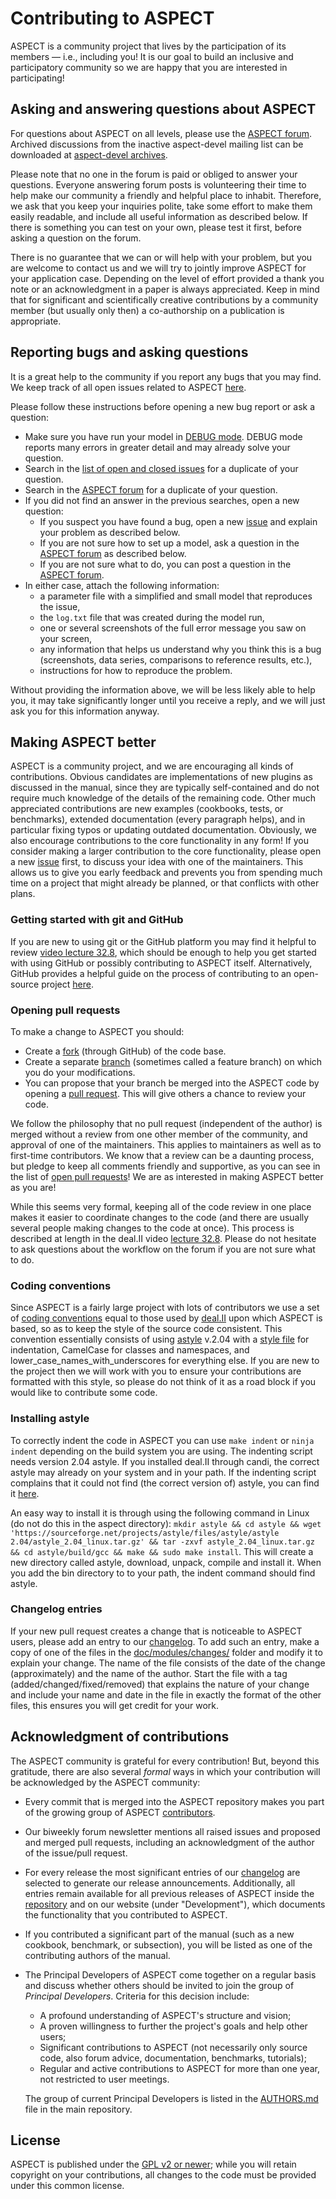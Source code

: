 # Contributing to ASPECT

ASPECT is a community project that lives by the participation of its
members — i.e., including you! It is our goal to build an inclusive
and participatory community so we are happy that you are interested in
participating!

## Asking and answering questions about ASPECT

For questions about ASPECT on all levels, please use the
[ASPECT forum](https://community.geodynamics.org/c/aspect).
Archived discussions from the inactive aspect-devel mailing list can be downloaded
at [aspect-devel archives](https://geodynamics.org/pipermail/aspect-devel/).

Please note that no one in the forum is paid or obliged to answer
your questions. Everyone answering forum posts is volunteering
their time to help make our community a friendly and helpful
place to inhabit. Therefore, we ask that you keep your inquiries
polite, take some effort to make them easily readable, and
include all useful information as described below. If there is
something you can test on your own, please test it first,
before asking a question on the forum.

There is no guarantee that we can or will help with your problem, but
you are welcome to contact us and we will try to jointly improve
ASPECT for your application case. Depending on the level of
effort provided a thank you note or an acknowledgment in
a paper is always appreciated. Keep in mind that for significant
and scientifically creative contributions by a community member
(but usually only then) a co-authorship on a publication
is appropriate.

## Reporting bugs and asking questions

It is a great help to the community if you report any bugs that you
may find. We keep track of all open issues related to ASPECT
[here](https://github.com/geodynamics/aspect/issues).

Please follow these instructions before opening a new bug report or ask
a question:

- Make sure you have run your model in
  [DEBUG mode](https://aspect-documentation.readthedocs.io/en/latest/user/run-aspect/debug-mode.html).
  DEBUG mode reports many errors in greater detail and may already solve your
  question.
- Search in the
  [list of open and closed issues](https://github.com/geodynamics/aspect/issues?q=is%3Aissue)
  for a duplicate of your question.
- Search in the [ASPECT forum](https://community.geodynamics.org/c/aspect) for
  a duplicate of your question.
- If you did not find an answer in the previous searches, open a new question:
  - If you suspect you have found a bug, open a new
    [issue](https://github.com/geodynamics/aspect/issues/new) and explain your
    problem as described below.
  - If you are not sure how to set up a model, ask a question in the
    [ASPECT forum](https://community.geodynamics.org/c/aspect) as described below.
  - If you are not sure what to do, you can post a question in the
    [ASPECT forum](https://community.geodynamics.org/c/aspect).
- In either case, attach the following information:
  - a parameter file with a simplified and small model that reproduces the
    issue,
  - the `log.txt` file that was created during the model run,
  - one or several screenshots of the full error message you saw on your
    screen,
  - any information that helps us understand why you think this is a bug
    (screenshots, data series, comparisons to reference results, etc.),
  - instructions for how to reproduce the problem.

Without providing the information above, we will be less likely able to help
you, it may take significantly longer until you receive a reply, and we will
just ask you for this information anyway.

## Making ASPECT better

ASPECT is a community project, and we are encouraging all kinds of
contributions. Obvious candidates are implementations of new plugins as discussed in
the manual, since they are typically self-contained and do not
require much knowledge of the details of the remaining code. Other much
appreciated contributions are new examples (cookbooks, tests, or benchmarks),
extended documentation (every paragraph helps), and in particular fixing typos
or updating outdated documentation. Obviously, we also encourage
contributions to the core functionality in any form! If you consider making a
larger contribution to the core functionality, please open a new
[issue](https://github.com/geodynamics/aspect/issues/new) first, to discuss
your idea with one of the maintainers. This allows us to give you early
feedback and prevents you from spending much time on a project that might already be
planned, or that conflicts with other plans.

### Getting started with git and GitHub

If you are new to using git or the GitHub platform you may find it
helpful to review [video lecture
32.8](http://www.math.colostate.edu/~bangerth/videos.676.32.8.html), which
should be enough to help you get started with using GitHub or possibly
contributing to ASPECT itself. Alternatively, GitHub provides a helpful
guide on the process of contributing to an open-source project
[here](https://opensource.guide/how-to-contribute/).

### Opening pull requests

To make a change to ASPECT you should:

- Create a
[fork](https://guides.github.com/activities/forking) (through GitHub) of
the code base.
- Create a separate
[branch](https://guides.github.com/introduction/flow/) (sometimes called a
feature branch) on which you do your modifications.
- You can propose that your branch be merged into the ASPECT
code by opening a [pull request](https://guides.github.com/introduction/flow/).
This will give others a chance to review your code.

We follow the philosophy that no pull request (independent of the author) is
merged without a review from one other member of the community, and approval of
one of the maintainers. This applies to maintainers as well as to first-time
contributors. We know that a review can be a daunting process, but pledge to
keep all comments friendly and supportive, as you can see in the list of [open
pull requests](https://github.com/geodynamics/aspect/pulls)! We are as
interested in making ASPECT better as you are!

While this seems very
formal, keeping all of the code review in one place makes it easier to
coordinate changes to the code (and there are usually several people making
changes to the code at once). This process is described at length in the
deal.II video [lecture
32.8](http://www.math.colostate.edu/~bangerth/videos.676.32.8.html).  Please do
not hesitate to ask questions about the workflow on the forum if you are
not sure what to do.

### Coding conventions

Since ASPECT is a fairly large project with lots of contributors we
use a set of
[coding conventions](https://www.dealii.org/developer/doxygen/deal.II/CodingConventions.html)
equal to those used by [deal.II](http://www.dealii.org)
upon which ASPECT is based, so as to keep the style of the source code
consistent. This convention essentially consists of using
[astyle](http://astyle.sourceforge.net/astyle.html) v.2.04 with a
[style file](https://github.com/geodynamics/aspect/blob/main/contrib/utilities/astyle.rc)
for indentation, CamelCase for classes and
namespaces, and lower_case_names_with_underscores for everything else. If you
are new to the project then we will work with you to ensure your contributions
are formatted with this style, so please do not think of it as a road block if
you would like to contribute some code.

### Installing astyle

To correctly indent the code in ASPECT you can use `make indent` or `ninja indent`
depending on the build system you are using. The indenting script needs version 2.04 astyle.
If you installed deal.II through candi, the correct astyle may already on your system and in your path.
If the indenting script complains that it could not find (the correct version of) astyle,
you can find it [here](https://sourceforge.net/projects/astyle/files/astyle/astyle%202.04/).

An easy way to install it is through using the following command in Linux (do not do this in the aspect directory):
`mkdir astyle && cd astyle && wget 'https://sourceforge.net/projects/astyle/files/astyle/astyle 2.04/astyle_2.04_linux.tar.gz' && tar -zxvf astyle_2.04_linux.tar.gz && cd astyle/build/gcc && make && sudo make install`.
This will create a new directory called astyle, download, unpack, compile and install it.
When you add the bin directory to to your path, the indent command should find astyle.

### Changelog entries

If your new pull request creates a change that is noticeable to ASPECT users,
please add an entry to our
[changelog](https://aspect.geodynamics.org/doc/doxygen/changes_current.html). To
add such an entry, make a copy of one of the files in the
[doc/modules/changes/](https://github.com/geodynamics/aspect/tree/main/doc/modules/changes)
folder and modify it to explain
your change. The name of the file consists of the date of the change
(approximately) and the name of the author. Start the file with a tag
(added/changed/fixed/removed) that explains the nature of your change and
include your name and date in the file in exactly the format of the other
files, this ensures you will get credit for your work.

## Acknowledgment of contributions

The ASPECT community is grateful for every contribution! But, beyond
this gratitude, there are also several *formal*
ways in which your contribution will be acknowledged by the ASPECT community:

- Every commit that is merged into the ASPECT repository makes you part of
  the growing group of ASPECT
  [contributors](https://github.com/geodynamics/aspect/graphs/contributors).
- Our biweekly forum newsletter mentions all raised issues and proposed
  and merged pull requests, including an acknowledgment of the author of the
  issue/pull request.
- For every release the most significant entries of our
  [changelog](https://aspect.geodynamics.org/doc/doxygen/changes_current.html)
  are selected to generate our release announcements. Additionally, all entries
  remain available for all previous releases of ASPECT inside the
  [repository](https://github.com/geodynamics/aspect/tree/main/doc/modules)
  and on our website (under "Development"), which documents the functionality
  that you contributed to ASPECT.
- If you contributed a significant part of the manual (such as a new cookbook,
  benchmark, or subsection), you will be listed as one of the contributing
  authors of the manual.
- The Principal Developers of ASPECT come together on a regular basis and discuss
  whether others should be invited to join the
  group of *Principal Developers*. Criteria
  for this decision include:

  - A profound understanding of ASPECT's structure and vision;
  - A proven willingness to further the project's goals and help other users;
  - Significant contributions to ASPECT (not necessarily only source code,
    also forum advice, documentation, benchmarks, tutorials);
  - Regular and active contributions to ASPECT for more than one year,
    not restricted to user meetings.

  The group of current Principal Developers is listed in the
  [AUTHORS.md](https://github.com/geodynamics/aspect/blob/main/AUTHORS.md)
  file in the main repository.

## License

ASPECT is published under the
[GPL v2 or newer](https://github.com/geodynamics/aspect/blob/main/LICENSE);
while you will retain copyright on your contributions, all changes to the code
must be provided under this common license.
